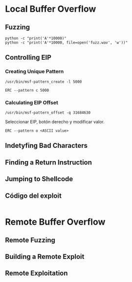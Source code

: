 # Local Buffer Overflow
## Fuzzing

```
python -c "print('A'*10000)"
python -c "print('A'*10000, file=open('fuzz.wav', 'w'))"
```

## Controlling EIP

### Creating Unique Pattern

```
/usr/bin/msf-pattern_create -l 5000
```

```
ERC --pattern c 5000
```
### Calculating EIP Offset

```
/usr/bin/msf-pattern_offset -q 31684630
```

Seleccionar EIP, botón derecho y modificar valor.

```
ERC --pattern o <ASCII value>
```
## Indetyfing Bad Characters





## Finding a Return Instruction



## Jumping to Shellcode


## Código del exploit

```

```
# Remote Buffer Overflow

## Remote Fuzzing




## Building a Remote Exploit



## Remote Exploitation